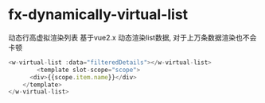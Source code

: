 # fx-dynamically-virtual-list
动态行高虚拟渲染列表 
基于vue2.x
动态渲染list数据, 对于上万条数据渲染也不会卡顿
```javascript
<w-virtual-list :data="filteredDetails"></w-virtual-list> 
		<template slot-scope="scope">
      <div>{{scope.item.name}}</div>
    </template>
</w-virtual-list> 
```
